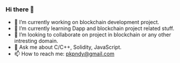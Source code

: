 ### Hi there 👋


- 🔭 I’m currently working on blockchain development project.
- 🌱 I’m currently learning Dapp and blockchain project related stuff.
- 👯 I’m looking to collaborate on project in blockchain or any other intresting domain.
- 💬 Ask me about C/C++, Solidity, JavaScript.
- 📫 How to reach me: pkpndy@gmail.com

